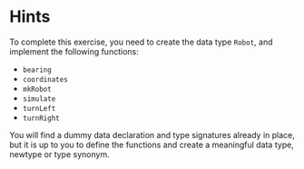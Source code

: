 # Hints

To complete this exercise, you need to create the data type `Robot`,
and implement the following functions:

- `bearing`
- `coordinates`
- `mkRobot`
- `simulate`
- `turnLeft`
- `turnRight`

You will find a dummy data declaration and type signatures already in place,
but it is up to you to define the functions and create a meaningful data type,
newtype or type synonym.
